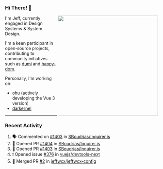 ### Hi There! 👋

[<img src="https://github-contribution-stats.vercel.app/api/?username=jeffwcx" align="right" width="330" />](https://github.com/jeffwcx)

I'm Jeff, currently engaged in Design Systems & System Design.

I'm a keen participant in open-source projects, contributing to community initiatives such as [dumi](https://github.com/umijs/dumi) and [happy-dom](https://github.com/capricorn86/happy-dom).

Personally, I'm working on: 
+ [ohu](https://github.com/jeffwcx/ohu-mobile) (actively developing the Vue 3 version)
+ [darkernel](https://github.com/darkernel)


----

### Recent Activity

<!--START_SECTION:activity-->
1. 🗣 Commented on [#1403](https://github.com/SBoudrias/Inquirer.js/pull/1403#issuecomment-2106115097) in [SBoudrias/Inquirer.js](https://github.com/SBoudrias/Inquirer.js)
2. 💪 Opened PR [#1404](https://github.com/SBoudrias/Inquirer.js/pull/1404) in [SBoudrias/Inquirer.js](https://github.com/SBoudrias/Inquirer.js)
3. 💪 Opened PR [#1403](https://github.com/SBoudrias/Inquirer.js/pull/1403) in [SBoudrias/Inquirer.js](https://github.com/SBoudrias/Inquirer.js)
4. ❗ Opened issue [#376](https://github.com/vuejs/devtools-next/issues/376) in [vuejs/devtools-next](https://github.com/vuejs/devtools-next)
5. 🎉 Merged PR [#2](https://github.com/jeffwcx/jeffwcx-config/pull/2) in [jeffwcx/jeffwcx-config](https://github.com/jeffwcx/jeffwcx-config)
<!--END_SECTION:activity-->
